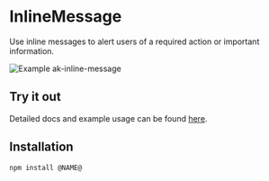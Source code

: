 # InlineMessage

Use inline messages to alert users of a required action or important information.

![Example ak-inline-message](https://i.imgur.com/oUjCo2Z.png)

## Try it out

Detailed docs and example usage can be found [here](https://aui-cdn.atlassian.com/atlaskit/stories/@NAME@/@VERSION@/).

## Installation

```sh
npm install @NAME@
```
